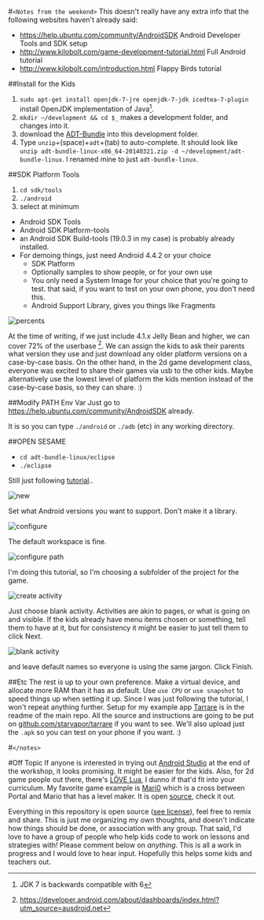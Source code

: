 #`<Notes from the weekend>`
This doesn't really have any extra info that the following websites haven't already said:

* https://help.ubuntu.com/community/AndroidSDK Android Developer Tools and SDK setup
* http://www.kilobolt.com/game-development-tutorial.html Full Android tutorial
* http://www.kilobolt.com/introduction.html Flappy Birds tutorial

##Install for the Kids
1. `sudo apt-get install openjdk-7-jre openjdk-7-jdk icedtea-7-plugin` install OpenJDK implementation of Java[^1].
2. `mkdir ~/development && cd $_` makes a development folder, and changes into it.
3. download the [ADT-Bundle](https://developer.android.com/sdk/index.html) into this development folder.
4. Type `unzip`+(space)+`adt`+(tab) to auto-complete. It should look like `unzip adt-bundle-linux-x86_64-20140321.zip -d ~/development/adt-bundle-linux`. I renamed mine to just `adt-bundle-linux`.

[^1]: JDK 7 is backwards compatible with 6

##SDK Platform Tools
1. `cd sdk/tools`
2. `./android`
3. select at minimum
  * Android SDK Tools
  * Android SDK Platform-tools
  * an Android SDK Build-tools (19.0.3 in my case) is probably already installed.
  * For demoing things, just need Android 4.4.2 or your choice
    * SDK Platform
    * Optionally samples to show people, or for your own use
    * You only need a System Image for your choice that you're going to test. that said, if you want to test on your own phone, you don't need this.
    * Android Support Library, gives you things like Fragments

![percents](android_percents.png 'Android platform percentages')

At the time of writing, if we just include 4.1.x Jelly Bean and higher, we can cover 72% of the userbase [^2]. We can assign the kids to ask their parents what version they use and just download any older platform versions on a case-by-case basis. On the other hand, in the 2d game development class, everyone was excited to share their games via usb to the other kids. Maybe alternatively use the lowest level of platform the kids mention instead of the case-by-case basis, so they can share. :)

[^2]: https://developer.android.com/about/dashboards/index.html?utm_source=ausdroid.net

##Modify PATH Env Var
Just go to https://help.ubuntu.com/community/AndroidSDK already.

It is so you can type `./android` or `./adb` (etc) in any working directory.

##OPEN SESAME
* `cd adt-bundle-linux/eclipse`
* `./eclipse`

Still just following [tutorial](http://www.kilobolt.com/day-3-creating-our-first-android-application.html)..

![new](new_application_0.png 'Creates a New Android Application')

Set what Android versions you want to support. Don't make it a library.

![configure](new_application_1.png 'Configure Project')

The default workspace is fine.

![configure path](new_application_1.5.png 'Configure Project Path')

I'm doing this tutorial, so I'm choosing a subfolder of the project for the game.

![create activity](activity_0.png 'Choose Activity')

Just choose blank activity. Activities are akin to pages, or what is going on and visible. If the kids already have menu items chosen or something, tell them to have at it, but for consistency it might be easier to just tell them to click Next.

![blank activity](activity_1.png 'Blank Activity')

and leave default names so everyone is using the same jargon. Click Finish.

##Etc
The rest is up to your own preference. Make a virtual device, and allocate more RAM than it has as default. Use `use CPU` or `use snapshot` to speed things up when setting it up. Since I was just following the tutorial, I won't repeat anything further. Setup for my example app [Tarrare](https://github.com/starvapor/tarrare) is in the readme of the main repo. All the source and instructions are going to be put on [github.com/starvapor/tarrare](https://github.com/starvapor/tarrare) if you want to see. We'll also upload just the `.apk` so you can test on your phone if you want. :)

#`</notes>`

#Off Topic
If anyone is interested in trying out [Android Studio](https://developer.android.com/sdk/installing/studio.html) at the end of the workshop, it looks promising. It might be easier for the kids. Also, for 2d game people out there, there's [LÖVE Lua](https://love2d.org/), I dunno if that'd fit into your curriculum. My favorite game example is [Mari0](http://stabyourself.net/mari0/) which is a cross between Portal and Mario that has a level maker. It is open [source](http://stabyourself.net/dl.php?file=mari0-1006/mari0-source.zip), check it out.

Everything in this repository is open source ([see license](https://github.com/starvapor/tarrare#license)), feel free to remix and share. This is just me organizing my own thoughts, and doesn't indicate how things should be done, or association with any group. That said, I'd love to have a group of people who help kids code to work on lessons and strategies with! Please comment below on *anything*. This is all a work in progress and I would love to hear input. Hopefully this helps some kids and teachers out.
